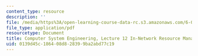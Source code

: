 ```yaml
---
content_type: resource
description: ''
file: /media/https%3A/open-learning-course-data-rc.s3.amazonaws.com/6-033-computer-system-engineering-spring-2018/0139d45c186408d828399ba2abd77c19_MIT6_033S18lec12.pdf
file_type: application/pdf
resourcetype: Document
title: Computer System Engineering, Lecture 12 In-Network Resource Management
uid: 0139d45c-1864-08d8-2839-9ba2abd77c19
---
```

